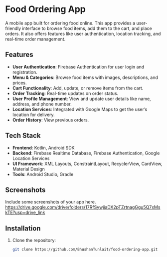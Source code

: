 # Food Ordering App

A mobile app built for ordering food online. This app provides a user-friendly interface to browse food items, add them to the cart, and place orders. It also offers features like user authentication, location tracking, and real-time order management.

## Features
- **User Authentication**: Firebase Authentication for user login and registration.
- **Menu & Categories**: Browse food items with images, descriptions, and prices.
- **Cart Functionality**: Add, update, or remove items from the cart.
- **Order Tracking**: Real-time updates on order status.
- **User Profile Management**: View and update user details like name, address, and phone number.
- **Location Services**: Integrated with Google Maps to get the user’s location for delivery.
- **Order History**: View previous orders.

## Tech Stack
- **Frontend**: Kotlin, Android SDK
- **Backend**: Firebase Realtime Database, Firebase Authentication, Google Location Services
- **UI Framework**: XML Layouts, ConstraintLayout, RecyclerView, CardView, Material Design
- **Tools**: Android Studio, Gradle

## Screenshots
Include some screenshots of your app here.
https://drive.google.com/drive/folders/17RfSywjiaDX2pTZrtnagGgu5Q7xMskTE?usp=drive_link

## Installation
1. Clone the repository:
   ```bash
   git clone https://github.com/BhushanTunlait/food-ordering-app.git
